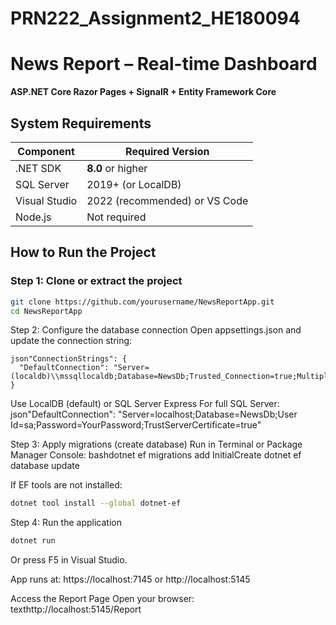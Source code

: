 ﻿# PRN222_Assignment2_HE180094
# News Report – Real-time Dashboard  
**ASP.NET Core Razor Pages + SignalR + Entity Framework Core**

## System Requirements

| Component          | Required Version |
|--------------------|------------------|
| .NET SDK           | **8.0** or higher |
| SQL Server         | 2019+ (or LocalDB) |
| Visual Studio      | 2022 (recommended) or VS Code |
| Node.js            | Not required |

## How to Run the Project

### Step 1: Clone or extract the project

```bash
git clone https://github.com/yourusername/NewsReportApp.git
cd NewsReportApp

```
Step 2: Configure the database connection
Open appsettings.json and update the connection string:
```
json"ConnectionStrings": {
  "DefaultConnection": "Server=(localdb)\\mssqllocaldb;Database=NewsDb;Trusted_Connection=true;MultipleActiveResultSets=true"
}
```

Use LocalDB (default) or SQL Server Express
For full SQL Server:
json"DefaultConnection": "Server=localhost;Database=NewsDb;User Id=sa;Password=YourPassword;TrustServerCertificate=true"




Step 3: Apply migrations (create database)
Run in Terminal or Package Manager Console:
bashdotnet ef migrations add InitialCreate
dotnet ef database update

If EF tools are not installed:
```bash
dotnet tool install --global dotnet-ef
```

Step 4: Run the application
```bash
dotnet run
```
Or press F5 in Visual Studio.

App runs at:
https://localhost:7145 or http://localhost:5145


Access the Report Page
Open your browser:
texthttp://localhost:5145/Report
